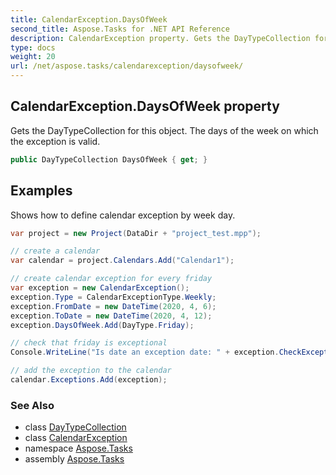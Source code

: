 ```yaml
---
title: CalendarException.DaysOfWeek
second_title: Aspose.Tasks for .NET API Reference
description: CalendarException property. Gets the DayTypeCollection for this object. The days of the week on which the exception is valid
type: docs
weight: 20
url: /net/aspose.tasks/calendarexception/daysofweek/
---
```

## CalendarException.DaysOfWeek property

Gets the DayTypeCollection for this object. The days of the week on which the exception is valid.

```csharp
public DayTypeCollection DaysOfWeek { get; }
```

## Examples

Shows how to define calendar exception by week day.

```csharp
var project = new Project(DataDir + "project_test.mpp");

// create a calendar
var calendar = project.Calendars.Add("Calendar1");

// create calendar exception for every friday
var exception = new CalendarException();
exception.Type = CalendarExceptionType.Weekly;
exception.FromDate = new DateTime(2020, 4, 6);
exception.ToDate = new DateTime(2020, 4, 12);
exception.DaysOfWeek.Add(DayType.Friday);

// check that friday is exceptional
Console.WriteLine("Is date an exception date: " + exception.CheckException(new DateTime(2020, 4, 10)));

// add the exception to the calendar
calendar.Exceptions.Add(exception);
```

### See Also

* class [DayTypeCollection](../../daytypecollection/)
* class [CalendarException](../)
* namespace [Aspose.Tasks](../../calendarexception/)
* assembly [Aspose.Tasks](../../../)


